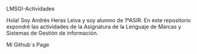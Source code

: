 LMSGI-Actividades

Hola! Soy Andrés Heras Leiva y soy alumno de 1ºASIR. En este repositorio expondré las actividades de la Asignatura de la Lenguaje de Marcas y Sistemas de Gestión de información.

Mi Github´s Page